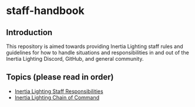 # staff-handbook

## Introduction
This repository is aimed towards providing Inertia Lighting staff rules and guidelines for how to handle situations and responsibilities in and out of the Inertia Lighting Discord, GitHub, and general community.

## Topics (please read in order)
- [Inertia Lighting Staff Responsibilities](./topics/staff-responsibilities/staff-responsibilities.md)
- [Inertia Lighting Chain of Command](./topics/chain-of-command/chain-of-command.md)
